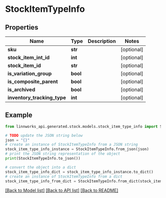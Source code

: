 # StockItemTypeInfo


## Properties

Name | Type | Description | Notes
------------ | ------------- | ------------- | -------------
**sku** | **str** |  | [optional] 
**stock_item_int_id** | **int** |  | [optional] 
**stock_item_id** | **str** |  | [optional] 
**is_variation_group** | **bool** |  | [optional] 
**is_composite_parent** | **bool** |  | [optional] 
**is_archived** | **bool** |  | [optional] 
**inventory_tracking_type** | **int** |  | [optional] 

## Example

```python
from linnworks_api.generated.stock.models.stock_item_type_info import StockItemTypeInfo

# TODO update the JSON string below
json = "{}"
# create an instance of StockItemTypeInfo from a JSON string
stock_item_type_info_instance = StockItemTypeInfo.from_json(json)
# print the JSON string representation of the object
print(StockItemTypeInfo.to_json())

# convert the object into a dict
stock_item_type_info_dict = stock_item_type_info_instance.to_dict()
# create an instance of StockItemTypeInfo from a dict
stock_item_type_info_from_dict = StockItemTypeInfo.from_dict(stock_item_type_info_dict)
```
[[Back to Model list]](../README.md#documentation-for-models) [[Back to API list]](../README.md#documentation-for-api-endpoints) [[Back to README]](../README.md)


